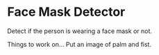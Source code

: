# Face Mask Detector
Detect if the person is wearing a face mask or not.





Things to work on...
Put an image of palm and fist.
